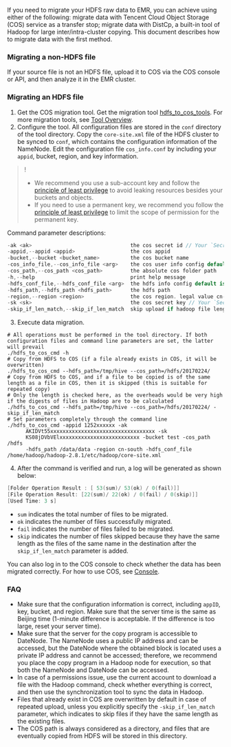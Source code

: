 If you need to migrate your HDFS raw data to EMR, you can achieve using either of the following: migrate data with Tencent Cloud Object Storage (COS) service as a transfer stop; migrate data with DistCp, a built-in tool of Hadoop for large inter/intra-cluster copying. This document describes how to migrate data with the first method.

### Migrating a non-HDFS file
If your source file is not an HDFS file, upload it to COS via the COS console or API, and then analyze it in the EMR cluster.

### Migrating an HDFS file
1. Get the COS migration tool.
Get the migration tool [hdfs_to_cos_tools](https://github.com/tencentyun/hdfs_to_cos_tools). For more migration tools, see [Tool Overview](https://intl.cloud.tencent.com/document/product/436/6242).
2. Configure the tool.
All configuration files are stored in the `conf` directory of the tool directory. Copy the `core-site.xml` file of the HDFS cluster to be synced to `conf`, which contains the configuration information of the NameNode. Edit the configuration file `cos_info.conf` by including your `appid`, bucket, region, and key information.
>! 
>- We recommend you use a sub-account key and follow the [principle of least privilege](https://intl.cloud.tencent.com/document/product/436/32972) to avoid leaking resources besides your buckets and objects.
>- If you need to use a permanent key, we recommend you follow the [principle of least privilege](https://intl.cloud.tencent.com/document/product/436/32972) to limit the scope of permission for the permanent key.
>
Command parameter descriptions:
```swift
-ak <ak>                                the cos secret id // Your `SecretId`. We recommend you use a sub-account key and follow the principle of least privilege to reduce risks. For information on how to get a sub-account key, visit https://cloud.tencent.com/document/product/598/37140.
-appid,--appid <appid>                  the cos appid
-bucket,--bucket <bucket_name>          the cos bucket name
-cos_info_file,--cos_info_file <arg>    the cos user info config default is ./conf/cos_info.conf
-cos_path,--cos_path <cos_path>         the absolute cos folder path
-h,--help                               print help message
-hdfs_conf_file,--hdfs_conf_file <arg>  the hdfs info config default is ./conf/core-site.xml
-hdfs_path,--hdfs_path <hdfs_path>      the hdfs path
-region,--region <region>               the cos region. legal value cn-south, cn-east, cn-north, sg
-sk <sk>                                the cos secret key // Your `SecretKey`. We recommend you use a sub-account key and follow the principle of least privilege to reduce risks. For information on how to get a sub-account key, visit https://cloud.tencent.com/document/product/598/37140.
-skip_if_len_match,--skip_if_len_match  skip upload if hadoop file length match cos
```
3. Execute data migration.
```shell
# All operations must be performed in the tool directory. If both configuration files and command line parameters are set, the latter will prevail
./hdfs_to_cos_cmd -h
# Copy from HDFS to COS (if a file already exists in COS, it will be overwritten)
./hdfs_to_cos_cmd --hdfs_path=/tmp/hive --cos_path=/hdfs/20170224/
# Copy from HDFS to COS, and if a file to be copied is of the same length as a file in COS, then it is skipped (this is suitable for repeated copy)
# Only the length is checked here, as the overheads would be very high if the digests of files in Hadoop are to be calculated
./hdfs_to_cos_cmd --hdfs_path=/tmp/hive --cos_path=/hdfs/20170224/ -skip_if_len_match
# Set parameters completely through the command line
./hdfs_to_cos_cmd -appid 1252xxxxxx -ak
      AKIDVt55xxxxxxxxxxxxxxxxxxxxxxxxxxxxxxxxxx -sk
      KS08jDVbVElxxxxxxxxxxxxxxxxxxxxxxxxxx -bucket test -cos_path /hdfs
      -hdfs_path /data/data -region cn-south -hdfs_conf_file
/home/hadoop/hadoop-2.8.1/etc/hadoop/core-site.xml
```
4. After the command is verified and run, a log will be generated as shown below:
```swift
[Folder Operation Result : [ 53(sum)/ 53(ok) / 0(fail)]]
[File Operation Result: [22(sum)/ 22(ok) / 0(fail) / 0(skip)]]
[Used Time: 3 s]
```
 - `sum` indicates the total number of files to be migrated.
 - `ok` indicates the number of files successfully migrated.
 - `fail` indicates the number of files failed to be migrated.
 - `skip` indicates the number of files skipped because they have the same length as the files of the same name in the destination after the `skip_if_len_match` parameter is added.

You can also log in to the COS console to check whether the data has been migrated correctly. For how to use COS, see [Console](https://intl.cloud.tencent.com/document/product/436/32955).

### FAQ  
- Make sure that the configuration information is correct, including `appID`, key, bucket, and region. Make sure that the server time is the same as Beijing time (1-minute difference is acceptable. If the difference is too large, reset your server time).  
- Make sure that the server for the copy program is accessible to DateNode. The NameNode uses a public IP address and can be accessed, but the DateNode where the obtained block is located uses a private IP address and cannot be accessed; therefore, we recommend you place the copy program in a Hadoop node for execution, so that both the NameNode and DateNode can be accessed.
- In case of a permissions issue, use the current account to download a file with the Hadoop command, check whether everything is correct, and then use the synchronization tool to sync the data in Hadoop.    
- Files that already exist in COS are overwritten by default in case of repeated upload, unless you explicitly specify the `-skip_if_len_match` parameter, which indicates to skip files if they have the same length as the existing files.    
- The COS path is always considered as a directory, and files that are eventually copied from HDFS will be stored in this directory.
